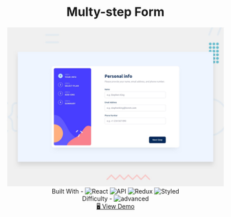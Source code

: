 <h1 align="center">Multy-step Form</h1>


<div align="center">
  <img src="./design/preview.jpg" alt="qr-code" />
</div>

  <div align="center">
    Built With -
    <img src="https://img.shields.io/badge/-React-f4cf0c" alt="React" />
    <img src="https://img.shields.io/badge/-API-aad742" alt="API" />
    <img src="https://img.shields.io/badge/-Redux-DD5746" alt="Redux" />
    <img src="https://img.shields.io/badge/-Styled-A79277" alt="Styled" />
  
  <br/>
    Difficulty -
    <img src="https://img.shields.io/badge/%204%20-advanced-white?labelColor=bf4605" alt="advanced" />
  <br/>
    <a href="https://preeminent-dragon-7fff9e.netlify.app/" target="_blank">🖥️ View Demo</a>


  </div>

<!-- https://img.shields.io/badge/-HTML-6abecd -->
<!-- https://img.shields.io/badge/-CSS-3e54a3 -->
<!-- https://img.shields.io/badge/-JS-cf6390 -->
<!-- https://img.shields.io/badge/-React-f4cf0c -->
<!-- https://img.shields.io/badge/-API-aad742 -->
<!-- https://img.shields.io/badge/-Redux-DD5746 -->
<!-- https://img.shields.io/badge/-Styled-A79277 -->


<!-- %201%20-newbie-white?labelColor=6abecd -->
<!-- %202%20-junior-white?labelColor=aad742 -->
<!-- %203%20-intermediate-white?labelColor=f1b604 -->
<!-- %204%20-advanced-white?labelColor=bf4605 -->
<!-- %205%20-guru-white?labelColor=ed2c49 -->

